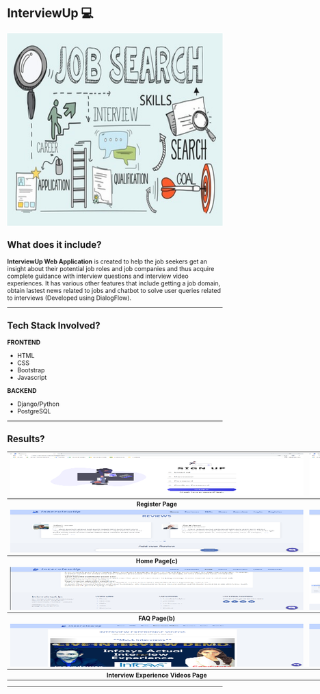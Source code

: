 # InterviewUp 💻
<p align="left">
    <img src="ss/banner_image.jpg" alt="BannerImage" width="650" height="450">
</p>


## <a name="system">What does it include?</a>

**InterviewUp Web Application** is created to help the job seekers get an insight about their potential job roles and job companies and thus acquire complete guidance with interview questions and interview video experiences. It has various other features that include getting a job domain, obtain lastest news related to jobs and chatbot to solve user queries related to interviews (Developed using DialogFlow).

---

## <a name="system">Tech Stack Involved?</a>

**FRONTEND**
- HTML
- CSS
- Bootstrap
- Javascript

**BACKEND**
- Django/Python
- PostgreSQL

---

## <a name="Results?">Results?</a>

<table style="width:2800px; border: black; margin: 0px auto;" class="skinny" cellspacing="0" cellpadding="0">
    <tr>
        <td>
            <img src="ss/gallery-1.png" alt="Image" width="700" height="100">
        </td>
        <td>
            <img src="ss/gallery-2.png" alt="Image" width="700" height="100">
        </td>
        <td>
            <img src="ss/gallery-3.png" alt="Image" width="700" height="100">
        </td>
        <td>
            <img src="ss/gallery-4.png" alt="Image" width="700" height="100">
        </td>
    </tr>
    <tr>
        <th>Register Page</th>
        <th>Login Page</th>
        <th>Home Page(a)</th>
        <th>Home Page(b)</th>
    </tr>
    <tr>
        <td>
            <img src="ss/gallery-5.png" alt="Image" width="700" height="100">
        </td>
        <td>
            <img src="ss/gallery-6.png" alt="Image" width="700" height="100">
        </td>
        <td>
            <img src="ss/gallery-7.png" alt="Image" width="700" height="100">
        </td>
        <td>
            <img src="ss/gallery-8.png" alt="Image" width="700" height="100">
        </td>
    </tr>
    <tr>
        <th>Home Page(c)</th>
        <th>Home Page(d)</th>
        <th>Home Page(e)</th>
        <th>FAQ Page(a)</th>
    </tr> 
    <tr>
        <td>
            <img src="ss/gallery-10.png" alt="Image" width="700" height="100">
        </td>
        <td>
            <img src="ss/gallery-11.png" alt="Image" width="700" height="100">
        </td>
        <td>
            <img src="ss/gallery-12.png" alt="Image" width="700" height="100">
        </td>
        <td>
            <img src="ss/gallery-13.png" alt="Image" width="700" height="100">
        </td>
    </tr>
    <tr>
        <th>FAQ Page(b)</th>
        <th>Overview Page</th>
        <th>Resume Input Page</th>
        <th>Chatbot</th>
    </tr>
    <tr>
        <td>
            <img src="ss/gallery-14.png" alt="Image" width="700" height="100">
        </td>
        <td>
            <img src="ss/gallery-15.png" alt="Image" width="700" height="100">
        </td>
        <td>
            <img src="ss/gallery-16.png" alt="Image" width="700" height="100">
        </td>
    </tr>
    <tr>
        <th>Interview Experience Videos Page</th>
        <th>Interview Questions Page</th>
        <th>Job Roles and Job Companies Page</th>
    </tr>
</table>

---
